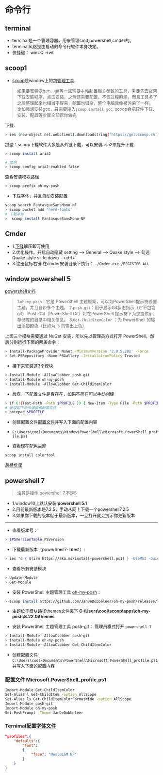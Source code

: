 # 命令行


## terminal
- terminal是一个管理容器，用来管理cmd,powershell,cmder的。
- terminal风格是由启动的命令行软件本身决定。
- 快捷键：  win+Q  ->wt


## scoop1
- [scoop](https://scoop.sh/)是window上的[包管理工具](https://github.com/ScoopInstaller/Scoop).
> 如果要安装像gcc、git等一些需要手动配置相关参数的工具，需要先去官网下载安装程序，点击安装，之后还需要配置，不仅过程麻烦，而且工具多了之后整理起来也相当不容易，配置也很杂，整个电脑就像被污染了一样。
> 比如我想安装gcc，只需要输入`scoop install gcc`, scoop会把软件下载、安装、配置等步骤全部帮你做完

下载:
```bash
> iex (new-object net.webclient).downloadstring('https://get.scoop.sh')
```

提速：scoop下载软件大多是从外链下载，可以安装aria2来提升下载
```bash
> scoop install aria2

# 禁用
> scoop config aria2-enabled false
```

查看安装模块路径
```bash
> scoop prefix oh-my-posh
```

- 下载字体，并且自动安装配置
```bash
scoop search FantasqueSansMono-NF
> scoop bucket add 'nerd-fonts'
# 下载字体
>  scoop install FantasqueSansMono-NF
```

## Cmder

- 1.[下载](https://github.com/cmderdev/cmder/releases)解压即可使用
- 2.优化操作。开启自动隐藏 setting --> General --> Quake style --> 勾选Quake style slide down -->ctrl+\`
- 3.注册鼠标右键.在cmder安装目录下执行： `./Cmder.exe /REGISTER ALL`

## window powershell 5

[powershell文档](http://www.zyiz.net/tutorial/detail-6815.html)


> 1.`oh-my-posh`：它是 PowerShell 主题框架，可以为PowerShell提示符设置主题，并且自带多个主题。
> 2.`posh-git`：用于显示Git状态指示（它不包含git） Posh-Git（PowerShell Git）将在PowerShell 提示符下为您提供git存储库的目录中相关信息。
> 3.`Get-ChildItemColor` ：为 PowerShell 的输出添加颜色（比如为 ls 的输出上色）

上面三个模块需要通过 NuGet 安装，所以先以管理员方式打开 PowerShell，然后分别运行下面的两条命令：
```bash
> Install-PackageProvider NuGet -MinimumVersion '2.8.5.201' -Force
> Set-PSRepository -Name PSGallery -InstallationPolicy Trusted
```

- 接下来安装这3个模块
```bash
> Install-Module -AllowClobber posh-git 
> Install-Module oh-my-posh 
> Install-Module -AllowClobber Get-ChildItemColor
```

- 检查一下配置文件是否存在，如果不存在可以手动创建 
```bash
> if (!(Test-Path -Path $PROFILE )) { New-Item -Type File -Path $PROFILE -Force }
# 通过如下命令编辑该配置文件
> notepad $PROFILE
```

- 创建配置文件[配置文件](https://github.com/JanDeDobbeleer/oh-my-posh/discussions/460)并写入下面的配置内容
- `C:\Users\cool\Documents\WindowsPowerShell\Microsoft.PowerShell_profile.ps1`


- 查看现在配色主题
```bash
scoop install colortool
```
[后续步骤](https://zhuanlan.zhihu.com/p/352882990)



## powershell 7

> 注意是操作 powershell 7,不是5

- 1.window10上默认安装 **powershell 5.1**
- 2.目前最新版本是7.2.5，手动从网上下载一个powershell7.2.5
- 3.如果你下载的版本低于最新版本，一旦打开就会提示你更新版本

---

- 查看版本号：
```bash
> $PSVersionTable.PSVersion
```

- 下载最新版本（powerShell7-latest）:
```bash
> iex "& { $(irm https://aka.ms/install-powershell.ps1) } -UseMSI -Quiet"
```

- 查看所有安装模块
```bash
> Update-Module
> Get-Module
```

- 安装 PowerShell 主题管理工具 [oh-my-posh](https://ohmyposh.dev/docs/installation/windows)：
```bash
> scoop install https://github.com/JanDeDobbeleer/oh-my-posh/releases/latest/download/oh-my-posh.json
```
- 主题位于模块路径themes文件夹下 **C:\Users\cool\scoop\apps\oh-my-posh\8.22.0\themes**

- 安装 PowerShell 主题管理工具 posh-git：
管理员模式打开 `powershell 7`
```bash
> Install-Module -AllowClobber posh-git 
> Install-Module oh-my-posh 
> Install-Module -AllowClobber Get-ChildItemColor
```

- 创建配置文件
`C:\Users\cool\Documents\PowerShell\Microsoft.PowerShell_profile.ps1`
并写入下面的配置内容


### 配置文件 Microsoft.PowerShell_profile.ps1

```bash
Import-Module Get-ChildItemColor
Set-Alias l Get-ChildItem -option AllScope
Set-Alias ls Get-ChildItemColorFormatWide -option AllScope
Import-Module posh-git
Import-Module oh-my-posh
Set-PoshPrompt -Theme JanDeDobbeleer
```

### Ternimal配置[字体文件](https://link.zhihu.com/?target=https%3A//github.com/ryanoasis/nerd-fonts/releases/download/v2.1.0/Meslo.zip)
```json
"profiles":{
	"defaults":{
		"font":
		{
	    	"face": "MesloLGM NF"
		}
	}
}
```
